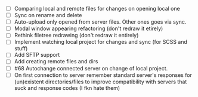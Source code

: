 - [ ] Comparing local and remote files for changes on opening local one
- [ ] Sync on rename and delete
- [ ] Auto-upload only opened from server files. Other ones goes via sync.
- [ ] Modal window appearing refactoring (don't redraw it etirely)
- [ ] Rethink filetree redrawing (don't redraw it entirely)
- [ ] Implement watching local project for changes and sync (for SCSS and stuff)
- [ ] Add SFTP support
- [ ] Add creating remote files and dirs
- [ ] #68 Autochange connected server on change of local project.
- [ ] On first connection to server remember standard server's responses for (un)existent directories/files to improve compatibility with servers that suck and response codes (I fkn hate them)
